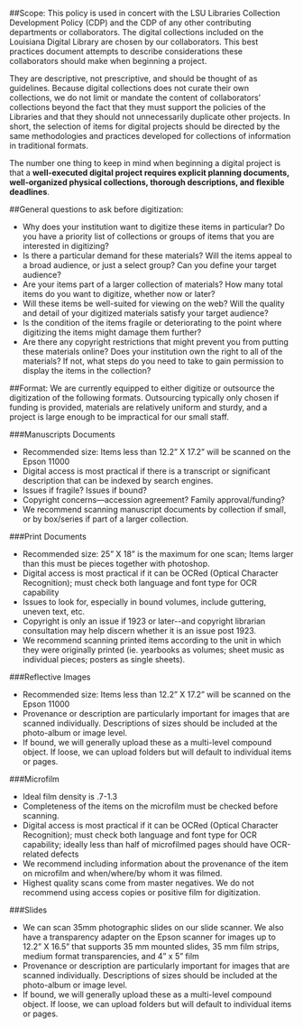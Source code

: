 ##Scope:
This policy is used in concert with the LSU Libraries Collection Development Policy (CDP) and the CDP of any other contributing departments or collaborators. The digital collections included on the Louisiana Digital Library are chosen by our collaborators. This best practices document attempts to describe considerations these collaborators should make when beginning a project.

They are descriptive, not prescriptive, and should be thought of as guidelines. Because digital collections does not curate their own collections, we do not limit or mandate the content of collaborators’ collections beyond the fact that they must support the policies of the Libraries and that they should not unnecessarily duplicate other projects. In short, the selection of items for digital projects should be directed by the same methodologies and practices developed for collections of information in traditional formats.

The number one thing to keep in mind when beginning a digital project is that a **well-executed digital project requires explicit planning documents, well-organized physical collections, thorough descriptions, and flexible deadlines**.

##General questions to ask before digitization:
* Why does your institution want to digitize these items in particular? Do you have a priority list of collections or groups of items that you are interested in digitizing?
* Is there a particular demand for these materials? Will the items appeal to a broad audience, or just a select group? Can you define your target audience?
* Are your items part of a larger collection of materials? How many total items do you want to digitize, whether now or later?
* Will these items be well-suited for viewing on the web? Will the quality and detail of your digitized materials satisfy your target audience?
* Is the condition of the items fragile or deteriorating to the point where digitizing the items might damage them further?
* Are there any copyright restrictions that might prevent you from putting these materials online? Does your institution own the right to all of the materials? If not, what steps do you need to take to gain permission to display the items in the collection? 

##Format:
We are currently equipped to either digitize or outsource the digitization of the following formats. Outsourcing typically only chosen if funding is provided, materials are relatively uniform and sturdy, and a project is large enough to be impractical for our small staff. 

###Manuscripts Documents
* Recommended size: Items less than 12.2” X 17.2” will be scanned on the Epson 11000
* Digital access is most practical if there is a transcript or significant description that can be indexed by search engines.
* Issues if fragile? Issues if bound?
* Copyright concerns—accession agreement? Family approval/funding?
* We recommend scanning manuscript documents by collection if small, or by box/series if part of a larger collection.

###Print Documents
* Recommended size: 25” X 18” is the maximum for one scan; Items larger than this must be pieces together with photoshop.
* Digital access is most practical if it can be OCRed (Optical Character Recognition); must check both language and font type for OCR capability
* Issues to look for, especially in bound volumes, include guttering, uneven text, etc.
* Copyright is only an issue if 1923 or later--and copyright librarian consultation may help discern whether it is an issue post 1923. 
* We recommend scanning printed items according to the unit in which they were originally printed (ie. yearbooks as volumes; sheet music as individual pieces; posters as single sheets).

###Reflective Images
* Recommended size: Items less than 12.2” X 17.2” will be scanned on the Epson 11000
* Provenance or description are particularly important for images that are scanned individually. Descriptions of sizes should be included at the photo-album or image level.
* If bound, we will generally upload these as a multi-level compound object. If loose, we can upload folders but will default to individual items or pages.

###Microfilm
* Ideal film density is .7-1.3
* Completeness of the items on the microfilm must be checked before scanning.
* Digital access is most practical if it can be OCRed (Optical Character Recognition); must check both language and font type for OCR capability; ideally less than half of microfilmed pages should have OCR-related defects
* We recommend including information about the provenance of the item on microfilm and when/where/by whom it was filmed.
* Highest quality scans come from master negatives. We do not recommend using access copies or positive film for digitization.

###Slides
* We can scan 35mm photographic slides on our slide scanner. We also have a transparency adapter on the Epson scanner for images up to 12.2” X 16.5” that supports 35 mm mounted slides, 35 mm film strips, medium format transparencies, and 4” x 5” film
* Provenance or description are particularly important for images that are scanned individually. Descriptions of sizes should be included at the photo-album or image level.
* If bound, we will generally upload these as a multi-level compound object. If loose, we can upload folders but will default to individual items or pages.